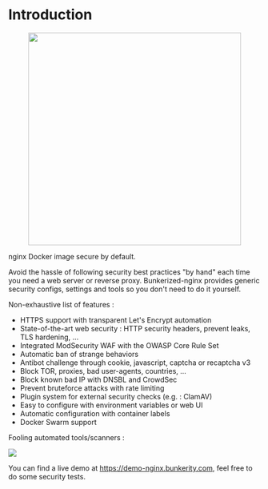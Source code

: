# Introduction

<p align="center">
	<img src="https://github.com/bunkerity/bunkerized-nginx/blob/master/logo.png?raw=true" width="425" />
</p>

nginx Docker image secure by default.  

Avoid the hassle of following security best practices "by hand" each time you need a web server or reverse proxy. Bunkerized-nginx provides generic security configs, settings and tools so you don't need to do it yourself.

Non-exhaustive list of features :
- HTTPS support with transparent Let's Encrypt automation
- State-of-the-art web security : HTTP security headers, prevent leaks, TLS hardening, ...
- Integrated ModSecurity WAF with the OWASP Core Rule Set
- Automatic ban of strange behaviors
- Antibot challenge through cookie, javascript, captcha or recaptcha v3
- Block TOR, proxies, bad user-agents, countries, ...
- Block known bad IP with DNSBL and CrowdSec
- Prevent bruteforce attacks with rate limiting
- Plugin system for external security checks (e.g. : ClamAV)
- Easy to configure with environment variables or web UI
- Automatic configuration with container labels
- Docker Swarm support

Fooling automated tools/scanners :

<img src="https://github.com/bunkerity/bunkerized-nginx/blob/master/demo.gif?raw=true" />

You can find a live demo at <a href="https://demo-nginx.bunkerity.com" target="_blank">https://demo-nginx.bunkerity.com</a>, feel free to do some security tests.
